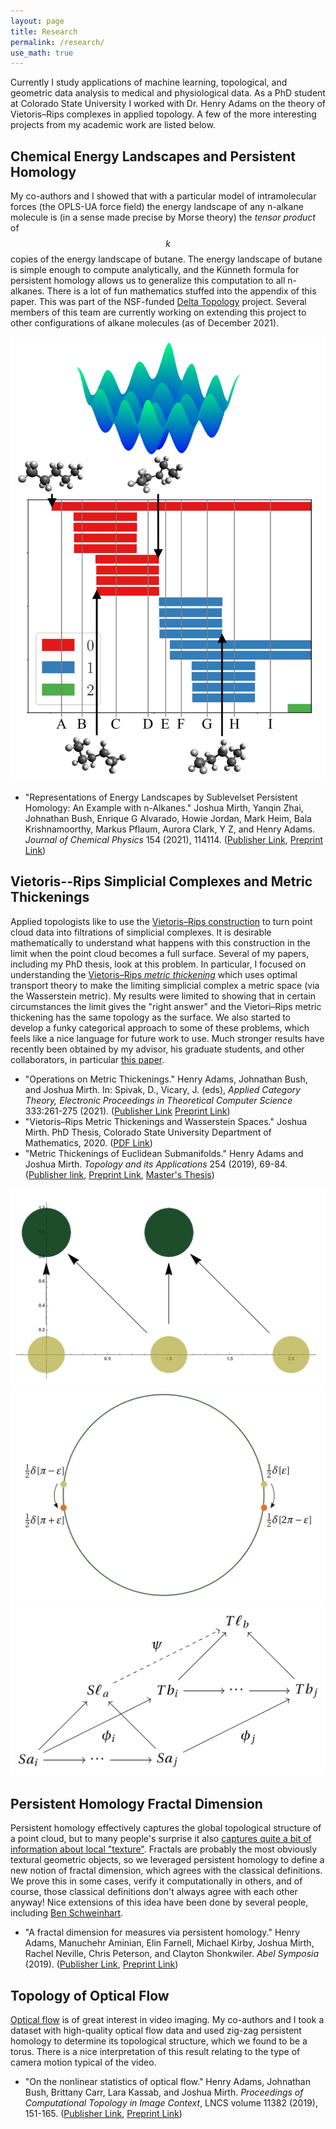 ```yaml
---
layout: page
title: Research
permalink: /research/
use_math: true
---
```


Currently I study applications of machine learning, topological, and geometric data analysis to medical and physiological data. As a PhD student at Colorado State University I worked with Dr. Henry Adams on the theory of Vietoris&ndash;Rips complexes in applied topology. A few of the more interesting projects from my academic work are listed below.

## Chemical Energy Landscapes and Persistent Homology


My co-authors and I showed that with a particular model of intramolecular forces (the OPLS-UA force field) the energy landscape of any n-alkane molecule is (in a sense made precise by Morse theory) the _tensor product_ of $$k$$ copies of the energy landscape of butane. The energy landscape of butane is simple enough to compute analytically, and the Künneth formula for persistent homology allows us to generalize this computation to all n-alkanes. There is a lot of fun mathematics stuffed into the appendix of this paper. This was part of the NSF-funded [Delta Topology](https://delta-topology.org) project. Several members of this team are currently working on extending this project to other configurations of alkane molecules (as of December 2021).

![Delta](assets/delta.jpg)

* "Representations of Energy Landscapes by Sublevelset Persistent Homology: An Example with n-Alkanes." Joshua Mirth, Yanqin Zhai, Johnathan Bush, Enrique G Alvarado, Howie Jordan, Mark Heim, Bala Krishnamoorthy, Markus Pflaum, Aurora Clark, Y Z, and Henry Adams. _Journal of Chemical Physics_ 154 (2021), 114114. ([Publisher Link](https://doi.org/10.1063/5.0036747), [Preprint Link](https://arxiv.org/abs/2011.00918))

<!---
Abstract:
_Encoding the complex features of an energy landscape is a challenging task, and often chemists pursue the most salient features (minima and barriers) along a highly reduced space, i.e. 2- or 3-dimensions. Even though disconnectivity graphs or merge trees summarize the connectivity of the local minima of an energy landscape via the lowest-barrier pathways, there is more information to be gained by also considering the topology of each connected component at different energy thresholds (or sublevelsets). We propose sublevelset persistent homology as an appropriate tool for this purpose. Our computations on the configuration phase space of n-alkanes from butane to octane allow us to conjecture, and then prove, a complete characterization of the sublevelset persistent homology of the alkane C<sub>m</sub>H<sub>2m+2</sub> potential energy landscapes, for all m, and in all homological dimensions. We further compare both the analytical configurational potential energy landscapes and sampled data from molecular dynamics simulation, using the united and all-atom descriptions of the intramolecular interactions. In turn, this supports the application of distance metrics to quantify sampling fidelity and lays the foundation for future work regarding new metrics that quantify differences between the topological features of high-dimensional energy landscapes._
-->

## Vietoris--Rips Simplicial Complexes and Metric Thickenings

Applied topologists like to use the [Vietoris&ndash;Rips construction](https://jeremykun.com/tag/vietoris-rips-complex/) to turn point cloud data into filtrations of simplicial complexes. It is desirable mathematically to understand what happens with this construction in the limit when the point cloud becomes a full surface. Several of my papers, including my PhD thesis, look at this problem. In particular, I focused on understanding the [Vietoris&ndash;Rips _metric thickening_](https://www.math.colostate.edu/~adams/research/MetricReconstructionViaOptimalTransport.pdf) which uses optimal transport theory to make the limiting simplicial complex a metric space (via the Wasserstein metric). My results were limited to showing that in certain circumstances the limit gives the "right answer" and the Vietori&ndash;Rips metric thickening has the same topology as the surface. We also started to develop a funky categorical approach to some of these problems, which feels like a nice language for future work to use. Much stronger results have recently been obtained by my advisor, his graduate students, and other collaborators, in particular [this paper](https://arxiv.org/abs/2109.15061).

* "Operations on Metric Thickenings." Henry Adams, Johnathan Bush, and Joshua Mirth. In: Spivak, D., Vicary, J. (eds), _Applied Category Theory, Electronic Proceedings in Theoretical Computer Science_ 333:261-275 (2021). ([Publisher Link](http://dx.doi.org/10.4204/EPTCS.333.18) [Preprint Link](https://arxiv.org/abs/2101.10489))
* "Vietoris&ndash;Rips Metric Thickenings and Wasserstein Spaces." Joshua Mirth. PhD Thesis, Colorado State University Department of Mathematics, 2020. ([PDF Link](files/thesis.pdf))
* "Metric Thickenings of Euclidean Submanifolds." Henry Adams and Joshua Mirth. _Topology and its Applications_ 254 (2019), 69-84. ([Publisher link](https://authors.elsevier.com/a/1YKoTbyCKVqOm), [Preprint Link](https://arxiv.org/abs/1709.02492), [Master's Thesis](files/masters.pdf))

![Transport](assets/thesis.jpg)
![Metric](assets/thesis2.jpg)
![Diagram](assets/thesis3.jpg)

<!---
Abstract: _Many simplicial complexes arising in practice have an associated metric space structure on the vertex set but not on the complex, e.g. the Vietoris–Rips complex in applied topology. We formalize a remedy by introducing a category of simplicial metric thickenings whose objects have a natural realization as metric spaces. The properties of this category allow us to prove that, for a large class of thickenings including Vietoris&ndash;Rips and Čech thickenings, the product of metric thickenings is homotopy equivalent to the metric thickenings of product spaces, and similarly for wedge sums. In addition, we study a Dowker-type theorem for simplicial thickenings._
-->

## Persistent Homology Fractal Dimension

Persistent homology effectively captures the global topological structure of a point cloud, but to many people's surprise it also [captures quite a bit of information about local "texture"](https://arxiv.org/abs/2103.05796). Fractals are probably the most obviously textural geometric objects, so we leveraged persistent homology to define a new notion of fractal dimension, which agrees with the classical definitions. We prove this in some cases, verify it computationally in others, and of course, those classical definitions don't always agree with each other anyway! Nice extensions of this idea have been done by several people, including [Ben Schweinhart](https://scholar.google.com/scholar?as_q=fractal&as_epq=&as_oq=&as_eq=&as_occt=any&as_sauthors=schweinhart&as_publication=&as_ylo=&as_yhi=&hl=en&as_sdt=0%2C24).

* "A fractal dimension for measures via persistent homology." Henry Adams, Manuchehr Aminian, Elin Farnell, Michael Kirby, Joshua Mirth, Rachel Neville, Chris Peterson, and Clayton Shonkwiler. _Abel Symposia_ (2019). ([Publisher Link](https://doi.org/10.1007/978-3-030-43408-3_1), [Preprint Link](https://arxiv.org/abs/1808.01079))

<!---
Abstract: We use persistent homology in order to define a family of fractal dimensions, denoted \(\dim_{\text{PH}}^i(\mu)\) for each homological dimension \(i\ge 0\), assigned to a probability measure \(\mu\) on a metric space.
The case of \(0\)-dimensional homology (\(i=0\)) relates to work by Michael J Steele (1988) studying the total length of a minimal spanning tree on a random sampling of points.
Indeed, if \(\mu\) is supported on a compact subset of Euclidean space \(\mathbb{R}^m\) for \(m\ge2\), then Steele's work implies that \(\dim_{\text{PH}}^0(\mu)=m\) if the absolutely continuous part of \(\mu\) has positive mass, and otherwise \(\dim_{\text{PH}}^0(\mu) \lt m\). Experiments suggest that similar results may be true for higher-dimensional homology \(0 \lt i \lt m\), though this is an open question.
Our fractal dimension is defined by considering a limit, as the number of points \(n\) goes to infinity, of the total sum of the \(i\)-dimensional persistent homology interval lengths for \(n\) random points selected from \(\mu\) in an i.i.d. fashion.
To some measures \(\mu,\) we are able to assign a finer invariant, a curve measuring the limiting distribution of persistent homology interval lengths as the number of points goes to infinity.
We prove this limiting curve exists in the case of \(0\)-dimensional homology when \(\mu\) is the uniform distribution over the unit interval, and conjecture that it exists when \(\mu\) is the rescaled probability measure for a compact set in Euclidean space with positive Lebesgue measure.
-->

## Topology of Optical Flow

[Optical flow](https://en.wikipedia.org/wiki/Optical_flow) is of great interest in video imaging. My co-authors and I took a dataset with high-quality optical flow data and used zig-zag persistent homology to determine its topological structure, which we found to be a torus. There is a nice interpretation of this result relating to the type of camera motion typical of the video. 

* "On the nonlinear statistics of optical flow." Henry Adams, Johnathan Bush, Brittany Carr, Lara Kassab, and Joshua Mirth. _Proceedings of Computational Topology in Image Context_, LNCS volume 11382 (2019), 151-165. ([Publisher Link](https://doi.org/10.1007/978-3-030-10828-1_12), [Preprint Link](https://arxiv.org/abs/1812.00875))

